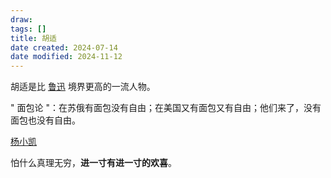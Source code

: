 ```yaml
---
draw:
tags: []
title: 胡适
date created: 2024-07-14
date modified: 2024-11-12
---
```


胡适是比 [鲁迅](鲁迅) 境界更高的一流人物。

" 面包论 "：在苏俄有面包没有自由；在美国又有面包又有自由；他们来了，没有面包也没有自由。

[杨小凯](杨小凯.md)

怕什么真理无穷，**进一寸有进一寸的欢喜**。
